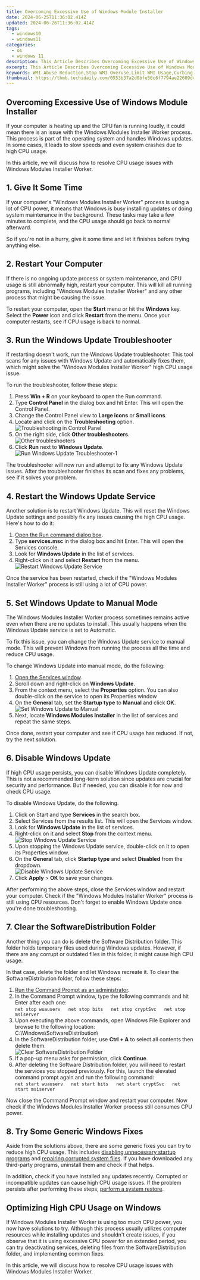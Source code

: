 ```yaml
---
title: Overcoming Excessive Use of Windows Module Installer
date: 2024-06-25T11:36:02.414Z
updated: 2024-06-26T11:36:02.414Z
tags:
  - windows10
  - windows11
categories:
  - os
  - windows 11
description: This Article Describes Overcoming Excessive Use of Windows Module Installer
excerpt: This Article Describes Overcoming Excessive Use of Windows Module Installer
keywords: WMI Abuse Reduction,Stop WMI Overuse,Limit WMI Usage,Curbing WMI Dependence,WMI Control Strategies,Curtail Windows Module Installer,Minimize WMI Installations
thumbnail: https://thmb.techidaily.com/0553b37a2d0bfe56c6f7794ae22609d4c46a2b30d090cb5ced8396683e115022.jpg
---
```


## Overcoming Excessive Use of Windows Module Installer

 If your computer is heating up and the CPU fan is running loudly, it could mean there is an issue with the Windows Modules Installer Worker process. This process is part of the operating system and handles Windows updates. In some cases, it leads to slow speeds and even system crashes due to high CPU usage.

 In this article, we will discuss how to resolve CPU usage issues with Windows Modules Installer Worker.

## 1\. Give It Some Time

 If your computer's "Windows Modules Installer Worker" process is using a lot of CPU power, it means that Windows is busy installing updates or doing system maintenance in the background. These tasks may take a few minutes to complete, and the CPU usage should go back to normal afterward.

 So if you're not in a hurry, give it some time and let it finishes before trying anything else.

## 2\. Restart Your Computer

 If there is no ongoing update process or system maintenance, and CPU usage is still abnormally high, restart your computer. This will kill all running programs, including "Windows Modules Installer Worker" and any other process that might be causing the issue.

 To restart your computer, open the **Start** menu or hit the **Windows** key. Select the **Power** icon and click **Restart** from the menu. Once your computer restarts, see if CPU usage is back to normal.

## 3\. Run the Windows Update Troubleshooter

 If restarting doesn't work, run the Windows Update troubleshooter. This tool scans for any issues with Windows Update and automatically fixes them, which might solve the "Windows Modules Installer Worker" high CPU usage issue.

 To run the troubleshooter, follow these steps:

1. Press **Win + R** on your keyboard to open the Run command.
2. Type **Control Panel** in the dialog box and hit Enter. This will open the Control Panel.
3. Change the Control Panel view to **Large icons** or **Small icons**.
4. Locate and click on the **Troubleshooting** option.  
![Troubleshooting in Control Panel](https://static1.makeuseofimages.com/wordpress/wp-content/uploads/2023/06/troubleshooting-in-control-panel.jpg)
5. On the right side, click **Other troubleshooters**.  
![Other troubleshooters](https://static1.makeuseofimages.com/wordpress/wp-content/uploads/2023/05/other-troubleshooters.jpg)
6. Click **Run** next to **Windows Update**.  
![Run Windows Update Troubleshooter-1](https://static1.makeuseofimages.com/wordpress/wp-content/uploads/2023/06/run-windows-update-troubleshooter-1.jpg)

 The troubleshooter will now run and attempt to fix any Windows Update issues. After the troubleshooter finishes its scan and fixes any problems, see if it solves your problem.

## 4\. Restart the Windows Update Service

 Another solution is to restart Windows Update. This will reset the Windows Update settings and possibly fix any issues causing the high CPU usage. Here's how to do it:

1. [Open the Run command dialog box](https://www.makeuseof.com/windows-open-run-command-dialog-box/).
2. Type **services.msc** in the dialog box and hit Enter. This will open the Services console.
3. Look for **Windows Update** in the list of services.
4. Right-click on it and select **Restart** from the menu.  
![Restart Windows Update Service](https://static1.makeuseofimages.com/wordpress/wp-content/uploads/2023/06/restart-windows-update-service.jpg)

 Once the service has been restarted, check if the "Windows Modules Installer Worker" process is still using a lot of CPU power.

## 5\. Set Windows Update to Manual Mode

 The Windows Modules Installer Worker process sometimes remains active even when there are no updates to install. This usually happens when the Windows Update service is set to Automatic.

 To fix this issue, you can change the Windows Update service to manual mode. This will prevent Windows from running the process all the time and reduce CPU usage.

 To change Windows Update into manual mode, do the following:

1. [Open the Services window](https://www.makeuseof.com/windows-11-open-services-app/).
2. Scroll down and right-click on **Windows Update**.
3. From the context menu, select the **Properties** option. You can also double-click on the service to open its Properties window
4. On the **General** tab, set the **Startup type** to **Manual** and click **OK**.  
![Set Windows Update to Manual](https://static1.makeuseofimages.com/wordpress/wp-content/uploads/2023/06/set-windows-update-to-manual.jpg)
5. Next, locate **Windows Modules Installer** in the list of services and repeat the same steps.

 Once done, restart your computer and see if CPU usage has reduced. If not, try the next solution.

## 6\. Disable Windows Update

 If high CPU usage persists, you can disable Windows Update completely. This is not a recommended long-term solution since updates are crucial for security and performance. But if needed, you can disable it for now and check CPU usage.

 To disable Windows Update, do the following.

1. Click on Start and type **Services** in the search box.
2. Select Services from the results list. This will open the Services window.
3. Look for **Windows Update** in the list of services.
4. Right-click on it and select **Stop** from the context menu.  
![Stop Windows Update Service](https://static1.makeuseofimages.com/wordpress/wp-content/uploads/2023/06/stop-windows-update-service.jpg)
5. Upon stopping the Windows Update service, double-click on it to open its Properties window.
6. On the **General** tab, click **Startup type** and select **Disabled** from the dropdown.  
![Disable Windows Update Service](https://static1.makeuseofimages.com/wordpress/wp-content/uploads/2023/06/disable-windows-update-service.jpg)
7. Click **Apply** \> **OK** to save your changes.

 After performing the above steps, close the Services window and restart your computer. Check if the "Windows Modules Installer Worker" process is still using CPU resources. Don't forget to enable Windows Update once you're done troubleshooting.

## 7\. Clear the SoftwareDistribution Folder

 Another thing you can do is delete the Software Distribution folder. This folder holds temporary files used during Windows updates. However, if there are any corrupt or outdated files in this folder, it might cause high CPU usage.

 In that case, delete the folder and let Windows recreate it. To clear the SoftwareDistribution folder, follow these steps:

1. [Run the Command Prompt as an administrator](https://www.makeuseof.com/windows-run-command-prompt-admin/).
2. In the Command Prompt window, type the following commands and hit Enter after each one:  
`net stop wuauserv  
net stop bits  
net stop cryptSvc  
net stop msiserver`
3. Upon executing the above commands, open Windows File Explorer and browse to the following location:  
C:\Windows\SoftwareDistribution\
4. In the SoftwareDistribution folder, use **Ctrl + A** to select all contents then delete them.  
![Clear SoftwareDistribution Folder](https://static1.makeuseofimages.com/wordpress/wp-content/uploads/2023/05/clear-softwaredistribution-folder.jpg)
5. If a pop-up menu asks for permission, click **Continue**.
6. After deleting the Software Distribution folder, you will need to restart the services you stopped previously. For this, launch the elevated command prompt again and run the following command:  
`net start wuauserv  
net start bits  
net start cryptSvc  
net start msiserver`

 Now close the Command Prompt window and restart your computer. Now check if the Windows Modules Installer Worker process still consumes CPU power.

## 8\. Try Some Generic Windows Fixes

 Aside from the solutions above, there are some generic fixes you can try to reduce high CPU usage. This includes [disabling unnecessary startup programs](https://www.makeuseof.com/windows-11-disable-startup-programs/) and [repairing corrupted system files](https://www.makeuseof.com/windows-built-in-repair-tools/). If you have downloaded any third-party programs, uninstall them and check if that helps.

 In addition, check if you have installed any updates recently. Corrupted or incompatible updates can cause high CPU usage issues. If the problem persists after performing these steps, [perform a system restore](https://www.makeuseof.com/use-system-restore-windows/).

## Optimizing High CPU Usage on Windows

 If Windows Modules Installer Worker is using too much CPU power, you now have solutions to try. Although this process usually utilizes computer resources while installing updates and shouldn't create issues, if you observe that it is using excessive CPU power for an extended period, you can try deactivating services, deleting files from the SoftwareDistribution folder, and implementing common fixes.

 In this article, we will discuss how to resolve CPU usage issues with Windows Modules Installer Worker.



<ins class="adsbygoogle"
      style="display:block"
      data-ad-client="ca-pub-7571918770474297"
      data-ad-slot="8358498916"
      data-ad-format="auto"
      data-full-width-responsive="true"></ins>